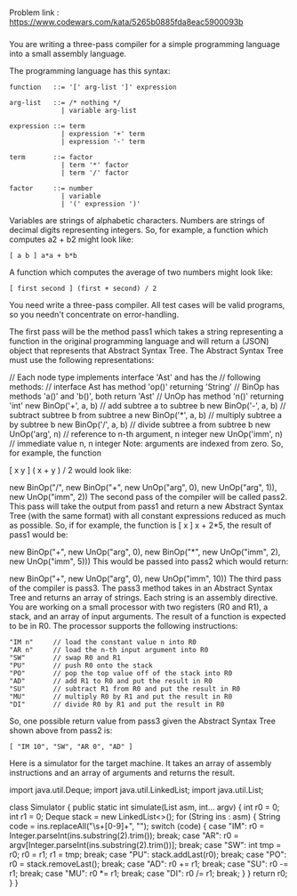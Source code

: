 ### 

Problem link : https://www.codewars.com/kata/5265b0885fda8eac5900093b

###
You are writing a three-pass compiler for a simple programming language into a small assembly language.

The programming language has this syntax:

    function   ::= '[' arg-list ']' expression

    arg-list   ::= /* nothing */
                 | variable arg-list

    expression ::= term
                 | expression '+' term
                 | expression '-' term

    term       ::= factor
                 | term '*' factor
                 | term '/' factor

    factor     ::= number
                 | variable
                 | '(' expression ')'
Variables are strings of alphabetic characters. Numbers are strings of decimal digits representing integers. So, for example, a function which computes a2 + b2 might look like:

    [ a b ] a*a + b*b
A function which computes the average of two numbers might look like:

    [ first second ] (first + second) / 2
You need write a three-pass compiler. All test cases will be valid programs, so you needn't concentrate on error-handling.

The first pass will be the method pass1 which takes a string representing a function in the original programming language and will return a (JSON) object that represents that Abstract Syntax Tree. The Abstract Syntax Tree must use the following representations:

  // Each node type implements interface 'Ast' and has the
  // following methods:
  // interface Ast has method 'op()' returning 'String'
  // BinOp has methods 'a()' and 'b()', both return 'Ast'
  // UnOp has method 'n()' returning 'int'
  new BinOp('+', a, b)       // add subtree a to subtree b
  new BinOp('-', a, b)       // subtract subtree b from subtree a
  new BinOp('*', a, b)       // multiply subtree a by subtree b
  new BinOp('/', a, b)       // divide subtree a from subtree b
  new UnOp('arg', n)         // reference to n-th argument, n integer
  new UnOp('imm', n)         // immediate value n, n integer
Note: arguments are indexed from zero. So, for example, the function

[ x y ] ( x + y ) / 2 would look like:

  new BinOp("/", new BinOp("+", new UnOp("arg", 0), new UnOp("arg", 1)), new UnOp("imm", 2))
The second pass of the compiler will be called pass2. This pass will take the output from pass1 and return a new Abstract Syntax Tree (with the same format) with all constant expressions reduced as much as possible. So, if for example, the function is [ x ] x + 2*5, the result of pass1 would be:

new BinOp("+", new UnOp("arg", 0), new BinOp("*", new UnOp("imm", 2), new UnOp("imm", 5)))
This would be passed into pass2 which would return:

new BinOp("+", new UnOp("arg", 0), new UnOp("imm", 10))
The third pass of the compiler is pass3. The pass3 method takes in an Abstract Syntax Tree and returns an array of strings. Each string is an assembly directive. You are working on a small processor with two registers (R0 and R1), a stack, and an array of input arguments. The result of a function is expected to be in R0. The processor supports the following instructions:

    "IM n"     // load the constant value n into R0
    "AR n"     // load the n-th input argument into R0
    "SW"       // swap R0 and R1
    "PU"       // push R0 onto the stack
    "PO"       // pop the top value off of the stack into R0
    "AD"       // add R1 to R0 and put the result in R0
    "SU"       // subtract R1 from R0 and put the result in R0
    "MU"       // multiply R0 by R1 and put the result in R0
    "DI"       // divide R0 by R1 and put the result in R0
So, one possible return value from pass3 given the Abstract Syntax Tree shown above from pass2 is:

    [ "IM 10", "SW", "AR 0", "AD" ]
Here is a simulator for the target machine. It takes an array of assembly instructions and an array of arguments and returns the result.

import java.util.Deque;
import java.util.LinkedList;
import java.util.List;

class Simulator {
  public static int simulate(List<String> asm, int... argv) {
    int r0 = 0;
    int r1 = 0;
    Deque<Integer> stack = new LinkedList<>();
    for (String ins : asm) {
      String code = ins.replaceAll("\\s+[0-9]+", "");
      switch (code) {
        case "IM": r0 = Integer.parseInt(ins.substring(2).trim()); break;
        case "AR": r0 = argv[Integer.parseInt(ins.substring(2).trim())]; break;
        case "SW": int tmp = r0; r0 = r1; r1 = tmp; break;
        case "PU": stack.addLast(r0); break;
        case "PO": r0 = stack.removeLast(); break;
        case "AD": r0 += r1; break;
        case "SU": r0 -= r1; break;
        case "MU": r0 *= r1; break;
        case "DI": r0 /= r1; break;
      }
    }
    return r0;
  }
}